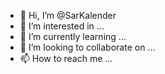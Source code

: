 - 👋 Hi, I’m @SarKalender
- 👀 I’m interested in ...
- 🌱 I’m currently learning ...
- 💞️ I’m looking to collaborate on ...
- 📫 How to reach me ...

<!---
SarKalender/SarKalender is a ✨ special ✨ repository because its `README.md` (this file) appears on your GitHub profile.
You can click the Preview link to take a look at your changes.
--->
